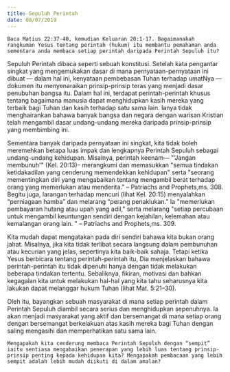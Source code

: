 ```yaml
---
title: Sepuluh Perintah
date: 08/07/2019
---
```


`Baca Matius 22:37-40, kemudian Keluaran 20:1-17. Bagaimanakah rangkuman Yesus tentang perintah (hukum) itu membantu pemahaman anda sementara anda membaca setiap perintah daripada Perintah Sepuluh itu?`

Sepuluh Perintah dibaca seperti sebuah konstitusi. Setelah kata pengantar singkat yang mengemukakan dasar di mana pernyataan-pernyataan ini dibuat — dalam hal ini, kenyataan pembebasan Tuhan terhadap umatNya — dokumen itu menyenaraikan prinsip-prinsip teras yang menjadi dasar penubuhan bangsa itu. Dalam hal ini, terdapat perintah-perintah khusus tentang bagaimana manusia dapat menghidupkan kasih mereka yang terbaik bagi Tuhan dan kasih terhadap satu sama lain. Ianya tidak menghairankan bahawa banyak bangsa dan negara dengan warisan Kristian telah mengambil dasar undang-undang mereka daripada prinsip-prinsip yang membimbing ini.

Sementara banyak daripada pernyataan ini singkat, kita tidak boleh meremehkan betapa luas impak dan lengkapnya Perintah Sepuluh sebagai undang-undang kehidupan. Misalnya, perintah keenam— "'Jangan membunuh'" (Kel. 20:13)– merangkumi dan memasukkan "semua tindakan ketidakadilan yang cenderung memendekkan kehidupan" serta "seorang mementingkan diri yang mengabaikan tentang mengambil berat terhadap orang yang memerlukan atau menderita." – Patriachs and Prophets,ms. 308. Begitu juga, larangan terhadap mencuri (lihat Kel. 20:15) menyalahkan “perniagaan hamba” dan melarang “perang penaklukan.” Ia "memerlukan pembayaran hutang atau upah yang adil," serta melarang "setiap percubaan untuk mengambil keuntungan sendiri dengan kejahilan, kelemahan atau kemalangan orang lain. " – Patriachs and Prophets,ms. 309.

Kita mudah dapat mengatakan pada diri sendiri bahawa kita bukan orang jahat. Misalnya, jika kita tidak terlibat secara langsung dalam pembunuhan atau kecurian yang jelas, sepertinya kita baik-baik sahaja. Tetapi ketika Yesus berbicara tentang perintah-perintah itu, Dia menjelaskan bahawa perintah-perintah itu tidak dipenuhi hanya dengan tidak melakukan beberapa tindakan tertentu. Sebaliknya, fikiran, motivasi dan bahkan kegagalan kita untuk melakukan hal-hal yang kita tahu seharusnya kita lakukan dapat melanggar hukum Tuhan (lihat Mat. 5:21–30).

Oleh itu, bayangkan sebuah masyarakat di mana setiap perintah dalam Perintah Sepuluh diambil secara serius dan menghidupkan sepenuhnya. Ia akan menjadi masyarakat yang aktif dan bersemangat di mana setiap orang dengan bersemangat berkelakuan atas kasih mereka bagi Tuhan dengan saling mengasihi dan memperhatikan satu sama lain.

`Mengapakah kita cenderung membaca Perintah Sepuluh dengan “sempit” iaitu sentiasa mengabaikan penerapan yang lebih luas tentang prinsip-prinsip penting kepada kehidupan kita? Mengapakah pembacaan yang lebih sempit adalah lebih mudah diikuti di dalam amalan?`